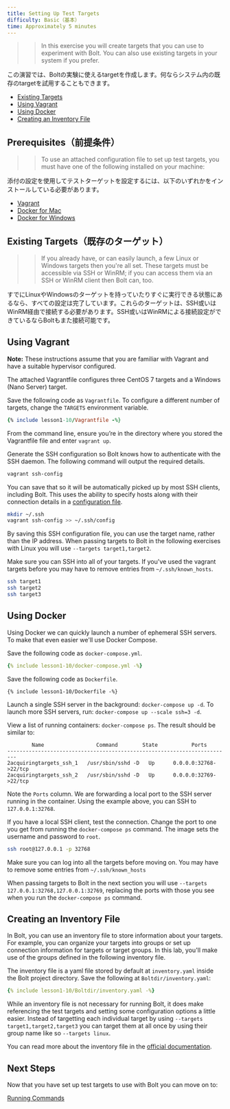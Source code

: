 ```yaml
---
title: Setting Up Test Targets
difficulty: Basic（基本）
time: Approximately 5 minutes
---
```


>> In this exercise you will create targets that you can use to experiment with Bolt. You can also use existing targets in your system if you prefer.

この演習では、Boltの実験に使えるtargetを作成します。何ならシステム内の既存のtargetを試用することもできます。

- [Existing Targets](#existing-targets)
- [Using Vagrant](#using-vagrant)
- [Using Docker](#using-docker)
- [Creating an Inventory File](#creating-an-inventory-file)

## Prerequisites（前提条件）

>> To use an attached configuration file to set up test targets, you must have one of the following installed on your machine:

添付の設定を使用してテストターゲットを設定するには、以下のいずれかをインストールしている必要があります。

- [Vagrant](https://www.vagrantup.com/)
- [Docker for Mac](https://docs.docker.com/docker-for-mac/install/)
- [Docker for Windows](https://docs.docker.com/docker-for-windows/install/)

## Existing Targets（既存のターゲット）

>> If you already have, or can easily launch, a few Linux or Windows targets then you're all set. These targets must be accessible via SSH or WinRM; if you can  access them via an SSH or WinRM client then Bolt can, too.

すでにLinuxやWindowsのターゲットを持っていたりすぐに実行できる状態にあるなら、すべての設定は完了しています。これらのターゲットは、SSH或いはWinRM経由で接続する必要があります。SSH或いはWinRMによる接続設定ができているならBoltもまた接続可能です。

## Using Vagrant
**Note:** These instructions assume that you are familiar with Vagrant and have a suitable hypervisor configured.

The attached Vagrantfile configures three CentOS 7 targets and a Windows (Nano Server) target.

Save the following code as `Vagrantfile`. To configure a different number of targets, change the `TARGETS` environment variable.

```ruby
{% include lesson1-10/Vagrantfile -%}
```

From the command line, ensure you’re in the directory where you stored the Vagrantfile file and enter `vagrant up`.

Generate the SSH configuration so Bolt knows how to authenticate with the SSH daemon. The following command will output the required details.

```bash
vagrant ssh-config
```

You can save that so it will be automatically picked up by most SSH clients, including Bolt. This uses the ability to specify hosts along with their connection details in a [configuration file](https://linux.die.net/man/5/ssh_config).

```bash
mkdir ~/.ssh
vagrant ssh-config >> ~/.ssh/config
```

By saving this SSH configuration file, you can use the target name, rather than the IP address. When passing targets to Bolt in the following exercises with Linux you will use `--targets target1,target2`.

Make sure you can SSH into all of your targets. If you've used the vagrant targets before you may have to remove entries from `~/.ssh/known_hosts`.

```bash
ssh target1
ssh target2
ssh target3
```

## Using Docker
Using Docker we can quickly launch a number of ephemeral SSH servers. To make that even easier we'll use Docker Compose.

Save the following code as `docker-compose.yml`.

```yaml
{% include lesson1-10/docker-compose.yml -%}
```

Save the following code as `Dockerfile`.

```docker
{% include lesson1-10/Dockerfile -%}
```

Launch a single SSH server in the background: `docker-compose up -d`. To launch more SSH servers, run:  `docker-compose up --scale ssh=3 -d`.

View a list of running containers: `docker-compose ps`. The result should be similar to:

```
        Name                 Command        State           Ports
-------------------------------------------------------------------------
2acquiringtargets_ssh_1   /usr/sbin/sshd -D   Up      0.0.0.0:32768->22/tcp
2acquiringtargets_ssh_2   /usr/sbin/sshd -D   Up      0.0.0.0:32769->22/tcp
```

Note the `Ports` column. We are forwarding a local port to the SSH server running in the container. Using the example above, you can SSH to `127.0.0.1:32768`.

If you have a local SSH client, test the connection. Change the port to one you get from running the `docker-compose ps` command. The image sets the username and password to `root`.

```bash
ssh root@127.0.0.1 -p 32768
```

Make sure you can log into all the targets before moving on. You may have to remove some entries from `~/.ssh/known_hosts`

When passing targets to Bolt in the next section you will use `--targets 127.0.0.1:32768,127.0.0.1:32769`, replacing the ports with those you see when you run the `docker-compose ps` command.

## Creating an Inventory File

In Bolt, you can use an inventory file to store information about your targets. For example, you can organize your targets into groups or set up connection information for targets or target groups. In this lab, you'll make use of the groups defined in the following inventory file.

The inventory file is a yaml file stored by default at `inventory.yaml` inside the Bolt project directory. Save the following at `Boltdir/inventory.yaml`:

```yaml
{% include lesson1-10/Boltdir/inventory.yaml -%}
```

While an inventory file is not necessary for running Bolt, it does make referencing the test targets and setting some configuration options a little easier. Instead of targetting each individual target by using `--targets target1,target2,target3` you can target them at all once by using their group name like so `--targets linux`.

You can read more about the inventory file in the [official documentation](https://puppet.com/docs/bolt/latest/inventory_file.html).

## Next Steps

Now that you have set up test targets to use with Bolt you can move on to:

[Running Commands](../03-running-commands)

